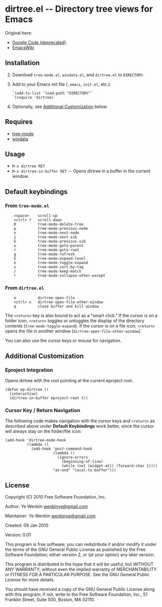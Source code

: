 # dirtree.el -- Directory tree views for Emacs

Original here:
* [Google Code (deprecated)](http://code.google.com/p/ywb-codes/source/browse/trunk/emacs/site-lisp/contrib/dirtree.el).
* [EmacsWiki](http://www.emacswiki.org/emacs/dirtree.el)

## Installation

2. Download `tree-mode.el`, `windata.el`, and `dirtree.el` to `DIRECTORY`.
3. Add to your Emacs init file (`.emacs`, `init.el`, etc.):

       `(add-to-list 'load-path "DIRECTORY"` 
       `(require 'dirtree)`

4. Optionally, see [Additional Customization][customize] below.

## Requires

* [tree-mode](http://www.emacswiki.org/emacs/tree-mode.el)
* [windata](http://www.emacswiki.org/emacs/windata.el)

## Usage

* `M-x dirtree RET`
* `M-x dirtree-in-buffer RET` -- Opens dirtree in a buffer in the current
   window.

## Default keybindings

### From `tree-mode.el`
	
        <space>    scroll-up
        <ctrl> ?   scroll-down
        D          tree-mode-delete-tree
        p          tree-mode-previous-node
        n          tree-mode-next-node
        j          tree-mode-next-sib
        k          tree-mode-previous-sib
        u          tree-mode-goto-parent
        r          tree-mode-goto-root
        g          tree-mode-refresh
        E          tree-mode-expand-level
        e          tree-mode-toggle-expand
        s          tree-mode-sort-by-tag
        /          tree-mode-keep-match
        !          tree-mode-collapse-other-except

### From `dirtree.el`

        o          dirtree-open-file
        <ctrl> o   dirtree-open-file-other-window
	    q          close buffer and kill window

The `<return>` key is also bound to act as a "smart click."  If the
cursor is on a folder icon, `<return>` toggles or untoggles the display
of the directory contents (`tree-mode-toggle-expand`).  If the cursor
is on a file icon, `<return>` opens the file in another window
(`dirtree-open-file-other-window`).

You can also use the cursor keys or mouse for navigation.


[customize]: #customize

## Additional Customization

### Eproject Integration

Opens dirtree with the root pointing at the current eproject root.

    (defun ep-dirtree ()
      (interactive)
      (dirtree-in-buffer eproject-root t))

### Cursor Key / Return Navigation

The following code makes navigation with the cursor keys and
`<return>` as described above under **Default Keybindings** work
better, since the cursor will always stay on the folder/file icon:

	(add-hook 'dirtree-mode-hook
			  (lambda ()
				(add-hook 'post-command-hook
						  (lambda ()
							(ignore-errors
							  (beginning-of-line)
							  (while (not (widget-at)) (forward-char 1))))
						  "at-end" "local-to-buffer")))

## License

Copyright (C) 2010 Free Software Foundation, Inc.

Author: Ye Wenbin <wenbinye@gmail.com>

Maintainer: Ye Wenbin <wenbinye@gmail.com>

Created: 09 Jan 2010

Version: 0.01

This program is free software; you can redistribute it and/or modify
it under the terms of the GNU General Public License as published by
the Free Software Foundation; either version 2, or (at your option)
any later version.

This program is distributed in the hope that it will be useful,
but WITHOUT ANY WARRANTY; without even the implied warranty of
MERCHANTABILITY or FITNESS FOR A PARTICULAR PURPOSE.  See the
GNU General Public License for more details.

You should have received a copy of the GNU General Public License
along with this program; if not, write to the Free Software
Foundation, Inc., 51 Franklin Street, Suite 500, Boston, MA 02110.

